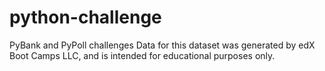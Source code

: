 # python-challenge
PyBank and PyPoll challenges
Data for this dataset was generated by edX Boot Camps LLC, and is intended for educational purposes only.
